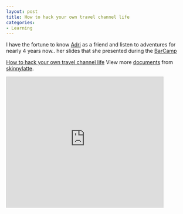 ```yaml
---
layout: post
title: How to hack your own travel channel life
categories:
- Learning
---
```



I have the fortune to know [Adri](http://popagandhi.com/) as a friend and listen to adventures for nearly 4 years now.. her slides that she presented during the [BarCamp](http://www.barcamp.org/BarCampSingapore4)

[How to hack your own travel channel life](http://www.slideshare.net/skinnylatte/how-to-hack-your-own-travel-channel-life "How to hack your own travel channel life")
View more [documents](http://www.slideshare.net/) from [skinnylatte](http://www.slideshare.net/skinnylatte).

<iframe src="http://www.slideshare.net/slideshow/embed_code/2550894" width="427" height="356" frameborder="0" marginwidth="0" marginheight="0" scrolling="no" style="border:1px solid #CCC;border-width:1px 1px 0;margin-bottom:5px" allowfullscreen> </iframe>
